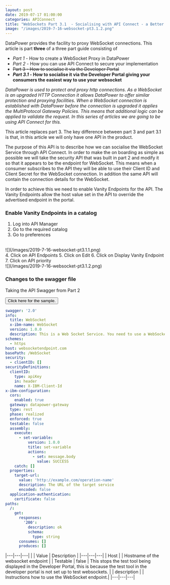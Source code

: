 ```yaml
---
layout: post
date: 2019-07-17 01:00:00
categories: APIConnect
title: "WebSockets Part 3.1  - Socialising with API Connect - a Better Way"
image: "/images/2019-7-16-websocket-pt3.1.2.png"
---
```


DataPower provides the facility to proxy WebSocket connections. This article is part **three** of a three part guide consisting of

* *Part 1* - How to create a WebSocket Proxy in DataPower
* *Part 2* - How you can use API Connect to secure your implementation
* ~~Part 3 - How to socialise it via the Developer Portal~~
* **_Part 3.1_  - How to socialise it via the Developer Portal giving your consumers the easiest way to use your websocket**
<!--more-->

*DataPower is used to protect and proxy http connections. As a WebSocket is an upgraded HTTP Connection it allows DataPower to offer similar protection and proxying facilities. When a WebSocket connection is established with DataPower before the connection is upgraded it applies the MultiProtocol Gateway Policies. This means that additional logic can be applied to validate the request. In this series of articles we are going to be using API Connect for this.*

This article replaces part 3. The key difference between part 3 and part 3.1 is that, in this article we will only have one API in the product.

The purpose of this API is to describe how we can socialise the WebSocket Service through API Connect. In order to make the on boarding as simple as possible we will take the security API that was built in part 2 and modify it so that it appears to be the endpoint for WebSocket. This means when a consumer subscribes to the API they will be able to use their Client ID and Client Secret for the WebSocket connection. In addition the same API will contain the connection details for the WebSocket.

In order to achieve this we need to enable Vanity Endpoints for the API. The Vanity Endpoints allow the host value set in the API to override the advertised endpoint in the portal.

### Enable Vanity Endpoints in a catalog
1. Log into API Manager
2. Go to the required catalog
3. Go to preferences
<br>
![](/images/2019-7-16-websocket-pt3.1.1.png)
<br>
4. Click on API Endpoints
5. Click on Edit
6. Click on Display Vanity Endpoint
7. Click on API priority
<br>
![](/images/2019-7-16-websocket-pt3.1.2.png)
<br>

### Changes to the swagger file
Taking the API Swagger  from Part 2

<button class="collapsible" id="yaml">Click here for the sample.</button>

<div class="content" id="yamldata" markdown="1">

```yaml
swagger: '2.0'
info:
  title: WebSocket
  x-ibm-name: WebSocket
  version: 1.0.0
  description: This is a Web Socket Service. You need to use a WebSocket client to use invoke. Other instructions also go on here.
schemes:
  - https
host: websocketendpoint.com
basePath: /WebSocket
security:
  - clientID: []
securityDefinitions:
  clientID:
    type: apiKey
    in: header
    name: X-IBM-Client-Id
x-ibm-configuration:
  cors:
    enabled: true
  gateway: datapower-gateway
  type: rest
  phase: realized
  enforced: true
  testable: false
  assembly:
    execute:
      - set-variable:
          version: 1.0.0
          title: set-variable
          actions:
            - set: message.body
              value: SUCCESS
    catch: []
  properties:
    target-url:
      value: 'http://example.com/operation-name'
      description: The URL of the target service
      encoded: false
  application-authentication:
    certificate: false
paths:
  /:
    get:
      responses:
        '200':
          description: ok
          schema:
            type: string
      consumes: []
      produces: []
```
</div>


|---|---|---|
| | Value | Description |
|---|---|---|
| Host |  | Hostname of the websocket endpoint |
| Testable | false | This stops the test tool being displayed in the Developer Portal, this is because the test tool in the developer portal  is not set up to test websockets. |
| description |  |  Instructions how to use the WebSocket endpoint.|
|---|---|---|
